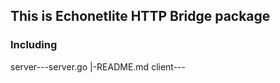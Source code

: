 ## This is Echonetlite HTTP Bridge package  
### Including
server---server.go
       |-README.md
client---

